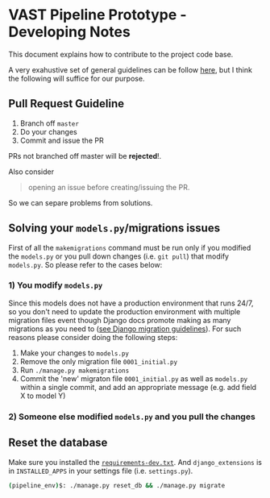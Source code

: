 # VAST Pipeline Prototype - Developing Notes

This document explains how to contribute to the project code base.

A very exahustive set of general guidelines can be follow [here](https://github.com/apache/incubator-superset/blob/master/CONTRIBUTING.md), but I think the following will suffice for our purpose.

## Pull Request Guideline
1. Branch off `master`
2. Do your changes
3. Commit and issue the PR

PRs not branched off master will be __rejected__!.

Also consider
>opening an issue before creating/issuing the PR.

So we can separe problems from solutions.

## Solving your `models.py`/migrations issues

First of all the `makemigrations` command must be run only if you modified the `models.py` or you pull down changes (i.e. `git pull`) that modify `models.py`. So please refer to the cases below:

### 1) You modify `models.py`

Since this models does not have a production environment that runs 24/7, so you don't need to update the production environment with multiple migration files event though Django docs promote making as many migrations as you need to ([see Django migration guidelines](https://docs.djangoproject.com/en/3.0/topics/migrations/#squashing-migrations)). For such reasons please consider doing the following steps:
1. Make your changes to `models.py`
2. Remove the only migration file `0001_initial.py`
3. Run `./manage.py makemigrations`
4. Commit the 'new' migraton file `0001_initial.py` as well as `models.py` within a single commit, and add an appropriate message (e.g. add field X to model Y)

### 2) Someone else modified `models.py` and you pull the changes


## Reset the database

Make sure you installed the [`requirements-dev.txt`](./requirements/requirements-dev.txt). And `django_extensions` is in `INSTALLED_APPS` in your settings file (i.e. `settings.py`).

```bash
(pipeline_env)$: ./manage.py reset_db && ./manage.py migrate
```
